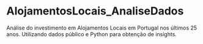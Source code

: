 # AlojamentosLocais_AnaliseDados
Análise do investimento em Alojamentos Locais em Portugal nos últimos 25 anos. Utilizando dados público e Python para obtenção de insights.
